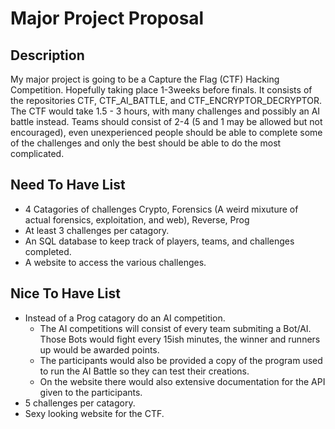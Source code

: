 # Major Project Proposal

## Description
My major project is going to be a Capture the Flag (CTF) Hacking Competition. Hopefully taking place 1-3weeks before finals.
It consists of the repositories CTF, CTF_AI_BATTLE, and CTF_ENCRYPTOR_DECRYPTOR.
The CTF would take 1.5 - 3 hours, with many challenges and possibly an AI battle instead.
Teams should consist of 2-4 (5 and 1 may be allowed but not encouraged), even unexperienced people should be able to complete
some of the challenges and only the best should be able to do the most complicated. 

## Need To Have List
 - 4 Catagories of challenges Crypto, Forensics (A weird mixuture of actual forensics, exploitation, and web), Reverse, Prog
 - At least 3 challenges per catagory.
 - An SQL database to keep track of players, teams, and challenges completed.
 - A website to access the various challenges.
 
## Nice To Have List
 - Instead of a Prog catagory do an AI competition.
   - The AI competitions will consist of every team submiting a Bot/AI. 
   Those Bots would fight every 15ish minutes, the winner and runners up would be awarded points.
   - The participants would also be provided a copy of the program used to run the AI Battle so they can test their creations.
   - On the website there would also extensive documentation for the API given to the participants.
 - 5 challenges per catagory.
 - Sexy looking website for the CTF.
